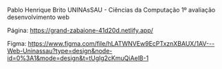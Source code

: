 Pablo Henrique Brito
UNINAsSAU - Ciências da Computação
1º avaliação desenvolvimento web

Página: https://grand-zabaione-41d20d.netlify.app/

Figma: https://www.figma.com/file/hLATWNVEw9EcPTxznXBAUX/1AV---Web-Uninassau?type=design&node-id=0%3A1&mode=design&t=tUglg2cKmuQiAelB-1
